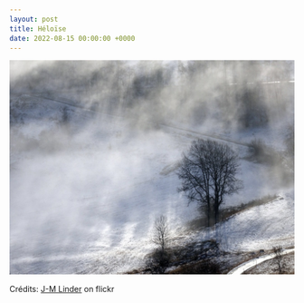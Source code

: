 ```yaml
---
layout: post
title: Héloïse
date: 2022-08-15 00:00:00 +0000
---
```


![Héloïse](/images/2022-08-15.jpg)

Crédits: [J-M Linder](https://www.flickr.com/people/jmverco/) on flickr
